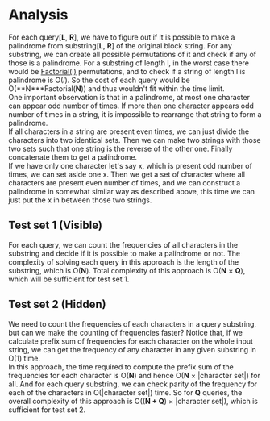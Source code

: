 # Analysis

For each query[**L**, **R**], we have to figure out if it is possible to make a palindrome from substring[**L**, **R**] of the original block string.
For any substring, we can create all possible permutations of it and check if any of those is a palindrome. For a substring of length l, in the worst case there would be [Factorial(l)](https://en.wikipedia.org/wiki/Factorial) permutations, and to check if a string of length l is palindrome is O(_l_). So the cost of each query would be O(**N\***Factorial(**N**)) and thus wouldn't fit within the time limit.<br>
One important observation is that in a palindrome, at most one character can appear odd number of times. If more than one character appears odd number of times in a string, it is impossible to rearrange that string to form a palindrome. <br>
If all characters in a string are present even times, we can just divide the characters into two identical sets. Then we can make two strings with those two sets such that one string is the reverse of the other one. Finally concatenate them to get a palindrome.<br>
If we have only one character let's say x, which is present odd number of times, we can set aside one x. Then we get a set of character where all characters are present even number of times, and we can construct a palindrome in somewhat similar way as described above, this time we can just put the x in between those two strings.

## Test set 1 (Visible)

For each query, we can count the frequencies of all characters in the substring and decide if it is possible to make a palindrome or not. The complexity of solving each query in this approach is the length of the substring, which is O(**N**). Total complexity of this approach is O(**N** × **Q**), which will be sufficient for test set 1.

## Test set 2 (Hidden)

We need to count the frequencies of each characters in a query substring, but can we make the counting of frequencies faster?
Notice that, if we calculate prefix sum of frequencies for each character on the whole input string, we can get the frequency of any character in any given substring in O(1) time.<br>
In this approach, the time required to compute the prefix sum of the frequencies for each character is O(**N**) and hence O(**N** × |character set|) for all. And for each query substring, we can check parity of the frequency for each of the characters in O(|character set|) time. So for **Q** queries, the overall complexity of this approach is O((**N + Q**) × |character set|), which is sufficient for test set 2.
